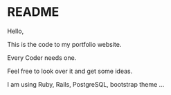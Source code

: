 # README

Hello, 

This is the code to my portfolio website. 

Every Coder needs one. 

Feel free to look over it and get some ideas. 

I am using Ruby, Rails, PostgreSQL, bootstrap theme ...